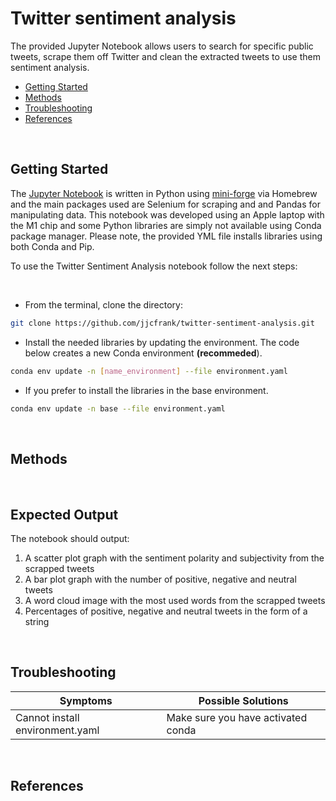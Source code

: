 # Twitter sentiment analysis

The provided Jupyter Notebook allows users to search for specific public tweets, scrape them off Twitter and clean the extracted tweets to use them sentiment analysis. 

* [Getting Started](#getting-started)
* [Methods](#methods)
* [Troubleshooting](#troubleshooting)
* [References](#references)

<br>

## Getting Started
The [Jupyter Notebook](https://jupyter.org/install) is written in Python using [mini-forge](https://conda-forge.org/) via Homebrew and the main packages used are Selenium for scraping and and Pandas for manipulating data. This notebook was developed using an Apple laptop with the M1 chip and some Python libraries are simply not available using Conda package manager. Please note, the provided YML file installs libraries using both Conda and Pip.

To use the Twitter Sentiment Analysis notebook follow the next steps:

<br>

* From the terminal, clone the directory:

```bash
git clone https://github.com/jjcfrank/twitter-sentiment-analysis.git
```

* Install the needed libraries by updating the environment. The code below creates a new Conda environment **(recommeded**).

```bash
conda env update -n [name_environment] --file environment.yaml
```

* If you prefer to install the libraries in the base environment.

```bash
conda env update -n base --file environment.yaml
```

<br>

## Methods

<br>

## Expected Output
The notebook should output:
<ol>
<li>A scatter plot graph with the sentiment polarity and subjectivity from the scrapped tweets
<li>A bar plot graph with the number of positive, negative and neutral tweets
<li>A word cloud image with the most used words from the scrapped tweets
<li>Percentages of positive, negative and neutral tweets in the form of a string
</ol>

<br>

## Troubleshooting

Symptoms | Possible Solutions
--------- | ------------------
Cannot install environment.yaml | Make sure you have activated conda

<br>

## References
